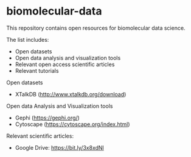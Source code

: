 # biomolecular-data
This repository contains open resources for biomolecular data science.

The list includes:
- Open datasets
- Open data analysis and visualization tools
- Relevant open access scientific articles
- Relevant tutorials

Open datasets

- XTalkDB (http://www.xtalkdb.org/download)

Open data Analysis and Visualization tools

- Gephi (https://gephi.org/)
- Cytoscape (https://cytoscape.org/index.html)

Relevant scientific articles:

- Google Drive: https://bit.ly/3x8xdNl
